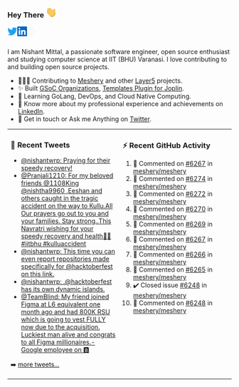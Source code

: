 ### Hey There <img src="./assets/wave.gif" width="25px">
<a href="http://urls.nishantwrp.com/github-to-twitter" target="_blank">
  <img align="left" alt="Nishant's Twitter" width="22px" src="./assets/twitter.svg" />
</a>
<a href="http://urls.nishantwrp.com/github-to-linkedin" target="_blank">
  <img align="left" alt="Nishant's LinkedIn" width="22px" src="./assets/linkedin.svg" />
</a>
<a href="http://urls.nishantwrp.com/github-to-site" target="_blank">
  <img align="left" alt="Nishant's Site" width="22px" src="./assets/globe.svg" />
</a>
<br /><br />

I am Nishant Mittal, a passionate software engineer, open source enthusiast and studying computer science at IIT (BHU) Varanasi. I love contributing to and building open source projects.

- 👨🏽‍💻 Contributing to [Meshery](https://meshery.io/) and other [Layer5](https://layer5.io/) projects.
- ✨ Built [GSoC Organizations](https://www.gsocorganizations.dev/), [Templates Plugin for Joplin](https://github.com/joplin/plugin-templates).
- 🌱 Learning GoLang, DevOps, and Cloud Native Computing.
- 🚀 Know more about my professional experience and achievements on [LinkedIn](http://urls.nishantwrp.com/github-to-linkedin).
- 💬 Get in touch or Ask me Anything on [Twitter](http://urls.nishantwrp.com/github-to-twitter).

<table><tr>
<td valign="top" width="50%">

### 📱 Recent Tweets
<!-- TWITTER:START -->
- [@nishantwrp: Praying for their speedy recovery!](https://rss.app/articles/cb4e791f6f6d729c074351566bd3a7c508111d6e1136a1e9c3ec930d979628d4f61eb1492ac7df6df4a66f7cdc120e9768d36de4ca1a79168f)
- [@Pranjali1210: For my beloved friends @1108King @nishtha9960 ,Eeshan and others caught in the tragic accident on the way to Kullu.All Our prayers go out to you and your families. Stay strong..This Navratri wishing for your speedy recovery and health🙏🙏#iitbhu #kulluaccident](https://rss.app/articles/cb4e791f6f6d729c074351566bd3a7c508111d6e2f2db3efc8e38b13d4d43697ad0cb15d2d9d9d77f2a76d79dc1c0f9367d76fe8ca11731c8939c0)
- [@nishantwrp: This time you can even report repositories made specifically for @hacktoberfest on this link.](https://rss.app/articles/cb4e791f6f6d729c074351566bd3a7c508111d6e1136a1e9c3ec930d979628d4f61eb1492ac7df6df4a16a7cdb16099365dc68e3c3177a138f)
- [@nishantwrp: .@hacktoberfest has its own dynamic islands.](https://rss.app/articles/cb4e791f6f6d729c074351566bd3a7c508111d6e1136a1e9c3ec930d979628d4f61eb1492ac7df6df4a16a7cdb140a9b69d168e7c613791c8b)
- [@TeamBlind: My friend joined Figma at L6 equivalent one month ago and had 800K RSU which is going to vest FULLY now due to the acquisition. Luckiest man alive and congrats to all Figma millionaires.- Google employee on 🅱️](https://rss.app/articles/cb4e791f6f6d729c074351566bd3a7c508111d6e2b3ab3ece0ee8e1481c974d3e30bb04f76d9db6ff3a76a7edd170c9462d768e1c1167e13)
<!-- TWITTER:END -->
➡️ [more tweets...](http://urls.nishantwrp.com/github-to-twitter)

</td>
<td valign="top" width="50%">

### ⚡ Recent GitHub Activity
<!--RECENT_ACTIVITY:start-->
1. 💬 Commented on [#6267](https://github.com/meshery/meshery/issues/6267#issuecomment-1260883273) in [meshery/meshery](https://github.com/meshery/meshery)
2. 💬 Commented on [#6274](https://github.com/meshery/meshery/issues/6274#issuecomment-1260862894) in [meshery/meshery](https://github.com/meshery/meshery)
3. 💬 Commented on [#6272](https://github.com/meshery/meshery/issues/6272#issuecomment-1260862484) in [meshery/meshery](https://github.com/meshery/meshery)
4. 💬 Commented on [#6270](https://github.com/meshery/meshery/issues/6270#issuecomment-1260859173) in [meshery/meshery](https://github.com/meshery/meshery)
5. 💬 Commented on [#6269](https://github.com/meshery/meshery/issues/6269#issuecomment-1260858648) in [meshery/meshery](https://github.com/meshery/meshery)
6. 💬 Commented on [#6267](https://github.com/meshery/meshery/issues/6267#issuecomment-1260857971) in [meshery/meshery](https://github.com/meshery/meshery)
7. 💬 Commented on [#6266](https://github.com/meshery/meshery/issues/6266#issuecomment-1260857597) in [meshery/meshery](https://github.com/meshery/meshery)
8. 💬 Commented on [#6265](https://github.com/meshery/meshery/issues/6265#issuecomment-1260856799) in [meshery/meshery](https://github.com/meshery/meshery)
9. ✔️ Closed issue [#6248](https://github.com/meshery/meshery/issues/6248) in [meshery/meshery](https://github.com/meshery/meshery)
10. 💬 Commented on [#6248](https://github.com/meshery/meshery/issues/6248#issuecomment-1260239037) in [meshery/meshery](https://github.com/meshery/meshery)
<!--RECENT_ACTIVITY:end-->

</td>
</tr></table>
